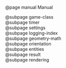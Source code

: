 @page manual Manual

@subpage game-class  
@subpage timer  
@subpage settings  
@subpage logging-index  
@subpage geometry-math  
@subpage orientation  
@subpage entities  
@subpage result  
@subpage rendering
